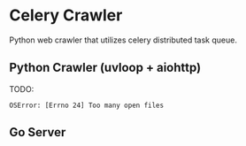 
# Celery Crawler

Python web crawler that utilizes celery distributed task queue.

## Python Crawler (uvloop + aiohttp)

TODO:
```
OSError: [Errno 24] Too many open files
```

## Go Server

